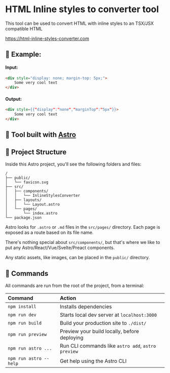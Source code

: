 # HTML Inline styles to converter tool
This tool can be used to convert HTML with inline styles to an TSX/JSX compatible HTML

https://html-inline-styles-converter.com

## 📜 Example:
#### Input:
```html
<div style="display: none; margin-top: 5px;">
    Some very cool text
</div>
```
#### Output:
```html
<div style={{"display":"none","marginTop":"5px"}}>
    Some very cool text
</div>
```
## 🔨 Tool built with [Astro](https://astro.build)

## 🚀 Project Structure

Inside this Astro project, you'll see the following folders and files:

```
/
├── public/
│   └── favicon.svg
├── src/
│   ├── components/
│   │   └── InlineStylesConverter
│   ├── layouts/
│   │   └── Layout.astro
│   └── pages/
│       └── index.astro
└── package.json
```

Astro looks for `.astro` or `.md` files in the `src/pages/` directory. Each page is exposed as a route based on its file name.

There's nothing special about `src/components/`, but that's where we like to put any Astro/React/Vue/Svelte/Preact components.

Any static assets, like images, can be placed in the `public/` directory.

## 🧞 Commands

All commands are run from the root of the project, from a terminal:

| Command                | Action                                             |
| :--------------------- | :------------------------------------------------- |
| `npm install`          | Installs dependencies                              |
| `npm run dev`          | Starts local dev server at `localhost:3000`        |
| `npm run build`        | Build your production site to `./dist/`            |
| `npm run preview`      | Preview your build locally, before deploying       |
| `npm run astro ...`    | Run CLI commands like `astro add`, `astro preview` |
| `npm run astro --help` | Get help using the Astro CLI                       |
